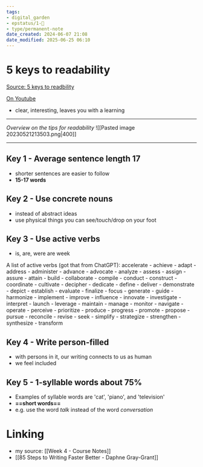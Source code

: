 ```yaml
---
tags: 
- digital_garden
- epstatus/1-🌱
- type/permanent-note
date_created: 2024-06-07 21:08
date_modified: 2025-06-25 06:10
---
```

# 5 keys to readability

[Source: 5 keys to readbility](https://readablewriting.com/five-keys-to-readability/)

[On Youtube](https://www.youtube.com/watch?v=OFneKWQCEME)
+ clear, interesting, leaves you with a learning

***

*Overview on the tips for readability*
![[Pasted image 20230521213503.png|400]]

***

## Key 1 - Average sentence length 17

+ shorter sentences are easier to follow
+ **15-17 words**

## Key 2 - Use concrete nouns

+ instead of abstract ideas
+ use physical things you can see/touch/drop on your foot

## Key 3 - Use active verbs

+ is, are, were are week

A list of active verbs (got that from ChatGPT):
accelerate - achieve - adapt - address - administer - advance - advocate - analyze - assess - assign - assure - attain - build - collaborate - compile - conduct - construct - coordinate - cultivate - decipher - dedicate - define - deliver - demonstrate - depict - establish - evaluate - finalize - focus - generate - guide - harmonize - implement - improve - influence - innovate - investigate - interpret - launch - leverage - maintain - manage - monitor - navigate - operate - perceive - prioritize - produce - progress - promote - propose - pursue - reconcile - revise - seek - simplify - strategize - strengthen - synthesize - transform

## Key 4 - Write person-filled

+ with persons in it, our writing connects to us as human
+ we feel included

## Key 5 - 1-syllable words about 75%

+ Examples of syllable words are 'cat', 'piano', and 'television'
+ **==short words==**
+ e.g. use the word *talk* instead of the word *conversation*

# Linking

+ my source: [[Week 4 - Course Notes]] 
+ [[85 Steps to Writing Faster Better - Daphne Gray-Grant]]

